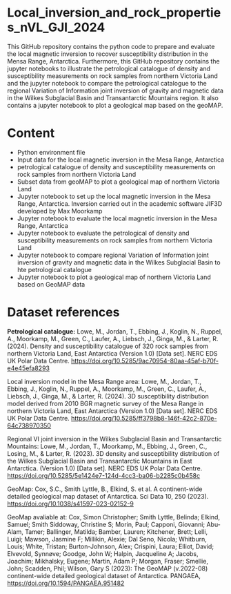 # Local_inversion_and_rock_properties_nVL_GJI_2024

This GitHub repository contains the python code to prepare and evaluate the local magnetic inversion to recover susceptibility distribution in the Mensa Range, Antarctica. Furthermore, this GitHub repository contains the jupyter notebooks to illustrate the petrological catalogue of density and susceptibility measurements on rock samples from northern Victoria Land and the jupyter notebook to compare the petrological catalogue to the regional Variation of Information joint inversion of gravity and magnetic data in the Wilkes Subglacial Basin and Transantarctic Mountains region. It also contains a jupyter notebook to plot a geological map based on the geoMAP.


# Content 

<ul>
  <li> Python environment file</li>
  <li> Input data for the local magnetic inversion in the Mesa Range, Antarctica</li>
  <li> petrological catalogue of density and susceptibility measurements on rock samples from northern Victoria Land</li>
  <li> Subset data from geoMAP to plot a geological map of northern Victoria Land</li>
  <li>Jupyter notebook to set up the local magnetic inversion in the Mesa Range, Antarctica. Inversion carried out in the academic software JIF3D developed by Max Moorkamp</li>
  <li>Jupyter notebook to evaluate the local magnetic inversion in the Mesa Range, Antarctica</li>
  <li>Jupyter notebook to evaluate the petrological of density and susceptibility measurements on rock samples from northern Victoria Land</li>
  <li>Jupyter notebook to compare regional Variation of Information joint inversion of gravity and magnetic data in the Wilkes Subglacial Basin to hte petrological catalogue</li>
  <li>Jupyter notebook to plot a geological map of northern Victoria Land based on GeoMAP data</li>
</ul>

# Dataset references
**Petrological catalogue:** Lowe, M., Jordan, T., Ebbing, J., Koglin, N., Ruppel, A., Moorkamp, M., Green, C., Laufer, A., Liebsch, J., Ginga, M., & Larter, R. (2024). Density and susceptibility catalogue of 320 rock samples from northern Victoria Land, East Antarctica (Version 1.0) [Data set]. NERC EDS UK Polar Data Centre. https://doi.org/10.5285/9ac70954-80aa-45af-b70f-e4e45efa8293

Local inversion model in the Mesa Range area: Lowe, M., Jordan, T., Ebbing, J., Koglin, N., Ruppel, A., Moorkamp, M., Green, C., Laufer, A., Liebsch, J., Ginga, M., & Larter, R. (2024). 3D susceptibility distribution model derived from 2010 BGR magnetic survey of the Mesa Range in northern Victoria Land, East Antarctica (Version 1.0) [Data set]. NERC EDS UK Polar Data Centre. https://doi.org/10.5285/ff3798b8-146f-42c2-870e-64c738970350

Regional VI joint inversion in the Wilkes Subglacial Basin and Transantarctic Mountains: Lowe, M., Jordan, T., Moorkamp, M., Ebbing, J., Green, C., Losing, M., & Larter, R. (2023). 3D density and susceptibility distribution of the Wilkes Subglacial Basin and Transantarctic Mountains in East Antarctica. (Version 1.0) [Data set]. NERC EDS UK Polar Data Centre. https://doi.org/10.5285/5e1424e7-124d-4cc3-ba06-b2285c0b458c

GeoMap: Cox, S.C., Smith Lyttle, B., Elkind, S. et al. A continent-wide detailed geological map dataset of Antarctica. Sci Data 10, 250 (2023). https://doi.org/10.1038/s41597-023-02152-9

GeoMap avaliable at: Cox, Simon Christopher; Smith Lyttle, Belinda; Elkind, Samuel; Smith Siddoway, Christine S; Morin, Paul; Capponi, Giovanni; Abu-Alam, Tamer; Ballinger, Matilda; Bamber, Lauren; Kitchener, Brett; Lelli, Luigi; Mawson, Jasmine F; Millikin, Alexie; Dal Seno, Nicola; Whitburn, Louis; White, Tristan; Burton-Johnson, Alex; Crispini, Laura; Elliot, David; Elvevold, Synnøve; Goodge, John W; Halpin, Jacqueline A; Jacobs, Joachim; Mikhalsky, Eugene; Martin, Adam P; Morgan, Fraser; Smellie, John; Scadden, Phil; Wilson, Gary S (2023): The GeoMAP (v.2022-08) continent-wide detailed geological dataset of Antarctica. PANGAEA, https://doi.org/10.1594/PANGAEA.951482
